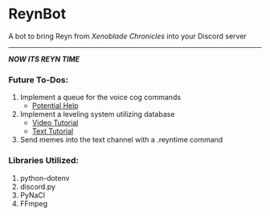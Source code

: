 # ReynBot
A bot to bring Reyn from _Xenoblade Chronicles_ into your Discord server

----

**_NOW ITS REYN TIME_**

### Future To-Dos:
1. Implement a queue for the voice cog commands
   * [Potential Help](https://stackoverflow.com/questions/64748660/discord-py-music-bot-queue-command)
2. Implement a leveling system utilizing database
   * [Video Tutorial](https://www.youtube.com/watch?v=gEOUp26wq1E&list=PL-7Dfw57ZZVRB4N7VWPjmT0Q-2FIMNBMP&index=23 "tutorial")
   * [Text Tutorial](https://towardsdatascience.com/creating-a-discord-bot-from-scratch-and-connecting-to-mongodb-828ad1c7c22e 'tutorial')
3. Send memes into the text channel with a .reyntime command


### Libraries Utilized:
1. python-dotenv
2. discord.py
3. PyNaCl
4. FFmpeg


